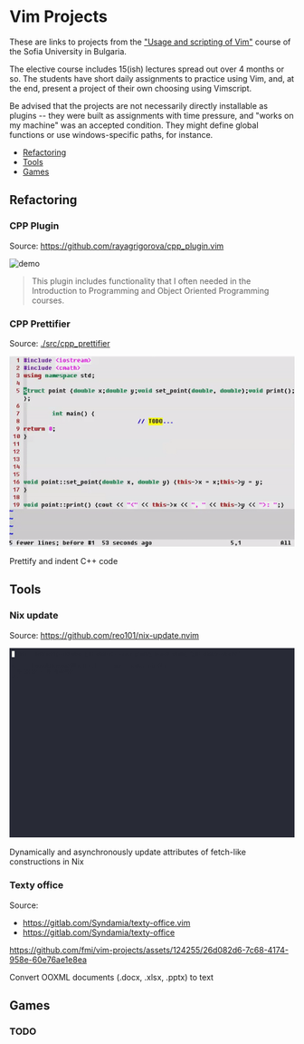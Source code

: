 # Vim Projects

These are links to projects from the ["Usage and scripting of Vim"](https://vim-fmi.bg/) course of the Sofia University in Bulgaria.

The elective course includes 15(ish) lectures spread out over 4 months or so. The students have short daily assignments to practice using Vim, and, at the end, present a project of their own choosing using Vimscript.

Be advised that the projects are not necessarily directly installable as plugins -- they were built as assignments with time pressure, and "works on my machine" was an accepted condition. They might define global functions or use windows-specific paths, for instance.

- [Refactoring](#refactoring)
- [Tools](#tools)
- [Games](#games)

## Refactoring

### CPP Plugin

Source: <https://github.com/rayagrigorova/cpp_plugin.vim>

![demo](./demos/cpp_plugin/demo.gif)

> This plugin includes functionality that I often needed in the Introduction to Programming and Object Oriented Programming courses.

### CPP Prettifier

Source: [./src/cpp_prettifier]()

![demo](./demos/cpp_prettifier/demo.gif)

Prettify and indent C++ code

## Tools

### Nix update

Source: <https://github.com/reo101/nix-update.nvim>

![demo](./demos/nix-update/demo.gif)

Dynamically and asynchronously update attributes of fetch-like constructions in Nix

### Texty office

Source:
- <https://gitlab.com/Syndamia/texty-office.vim>
- <https://gitlab.com/Syndamia/texty-office>

https://github.com/fmi/vim-projects/assets/124255/26d082d6-7c68-4174-958e-60e76ae1e8ea

Convert OOXML documents (.docx, .xlsx, .pptx) to text

## Games

### TODO

